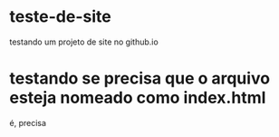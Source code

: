 # teste-de-site
testando um projeto de site no github.io

# testando se precisa que o arquivo esteja nomeado como index.html
é, precisa
